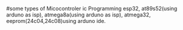 #some types of Micocontroler ic Programming
esp32,
at89s52(using arduno as isp),
atmega8a(using arduno as isp),
atmega32,
eeprom(24c04,24c08)using arduno ide.


